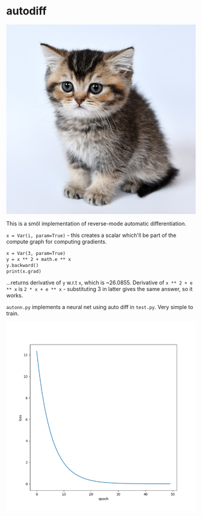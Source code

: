# autodiff

![](kitten.jpg)

This is a smöl implementation of reverse-mode automatic differentiation.

`x = Var(i, param=True)` - this creates a scalar which'll be part of the compute graph for computing gradients. 

```
x = Var(3, param=True)
y = x ** 2 + math.e ** x
y.backward()
print(x.grad)
```

...returns derivative of `y` w.r.t `x`, which is ~26.0855. Derivative of `x ** 2 + e ** x` is `2 * x + e ** x` - substituting 3 in latter gives the same answer, so it works.

`autonn.py` implements a neural net using auto diff in `test.py`. Very simple to train.

<p align="center"><img src="loss.png"></img></p>
